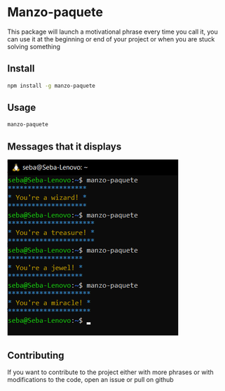# Manzo-paquete

This package will launch a motivational phrase every time you call it, you can use it at the beginning or end of your project or when you are stuck solving something

## Install
```sh
npm install -g manzo-paquete
```

## Usage
```sh
manzo-paquete
```

## Messages that it displays
![](https://raw.githubusercontent.com/SuKuShaing/manzo-paquete/refs/heads/main/CapturasDelManzoPaquete.png)

## Contributing
If you want to contribute to the project either with more phrases or with modifications to the code, open an issue or pull on github